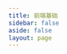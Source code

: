 ```yaml
---
title: 前端基础
sidebar: false
aside: false
layout: page
---
```


<base-index :title="$frontmatter.title"/>
